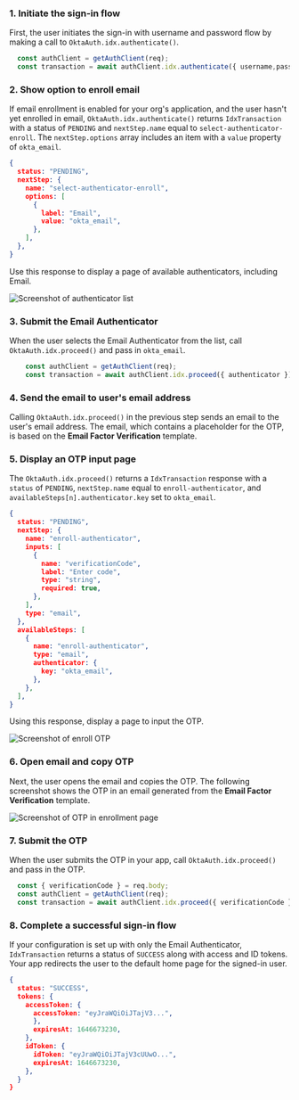 ### 1. Initiate the sign-in flow

First, the user initiates the sign-in with username and password flow by making a call to `OktaAuth.idx.authenticate()`.

```javascript
  const authClient = getAuthClient(req);
  const transaction = await authClient.idx.authenticate({ username,password});
```

### 2. Show option to enroll email

If email enrollment is enabled for your org's application, and the user hasn't yet enrolled in email, `OktaAuth.idx.authenticate()` returns `IdxTransaction` with a status of `PENDING` and `nextStep.name` equal to `select-authenticator-enroll`. The `nextStep.options` array includes an item with a `value` property of `okta_email`.

```json
{
  status: "PENDING",
  nextStep: {
    name: "select-authenticator-enroll",
    options: [
      {
        label: "Email",
        value: "okta_email",
      },
    ],
  },
}
```

Use this response to display a page of available authenticators, including Email.

<div class="common-image-format bordered-image">

![Screenshot of authenticator list](/img/authenticators/authenticators-email-enroll-auth-list.png)

</div>


### 3. Submit the Email Authenticator

When the user selects the Email Authenticator from the list, call `OktaAuth.idx.proceed()` and pass in `okta_email`.

```javascript
    const authClient = getAuthClient(req);
    const transaction = await authClient.idx.proceed({ authenticator });
```

### 4. Send the email to user's email address

Calling `OktaAuth.idx.proceed()` in the previous step sends an email to the user's email address. The email, which contains a placeholder for the OTP, is based on the **Email Factor Verification** template.

### 5. Display an OTP input page

The `OktaAuth.idx.proceed()` returns a `IdxTransaction` response with a `status` of `PENDING`, `nextStep.name` equal to `enroll-authenticator`, and `availableSteps[n].authenticator.key` set to `okta_email`.

```json
{
  status: "PENDING",
  nextStep: {
    name: "enroll-authenticator",
    inputs: [
      {
        name: "verificationCode",
        label: "Enter code",
        type: "string",
        required: true,
      },
    ],
    type: "email",
  },
  availableSteps: [
    {
      name: "enroll-authenticator",
      type: "email",
      authenticator: {
        key: "okta_email",
      },
    },
  ],
}
```

Using this response, display a page to input the OTP.

<div class="common-image-format bordered-image">

![Screenshot of enroll OTP](/img/authenticators/authenticators-email-enroll-enter-code.png)

</div>

### 6. Open email and copy OTP

Next, the user opens the email and copies the OTP. The following screenshot shows the OTP in an email generated from the **Email Factor Verification** template.

<div class="common-image-format">

![Screenshot of OTP in enrollment page](/img/authenticators/authenticators-email-enroll-otp.png)

</div>

### 7. Submit the OTP

When the user submits the OTP in your app, call `OktaAuth.idx.proceed()` and pass in the OTP.

```javascript
  const { verificationCode } = req.body;
  const authClient = getAuthClient(req);
  const transaction = await authClient.idx.proceed({ verificationCode });
```

### 8. Complete a successful sign-in flow

If your configuration is set up with only the Email Authenticator, `IdxTransaction` returns a status of `SUCCESS` along with access and ID tokens. Your app redirects the user to the default home page for the signed-in user.


```json
{
  status: "SUCCESS",
  tokens: {
    accessToken: {
      accessToken: "eyJraWQiOiJTajV3...",
      },
      expiresAt: 1646673230,
    },
    idToken: {
      idToken: "eyJraWQiOiJTajV3cUUwO...",
      expiresAt: 1646673230,
    },
  }
}
```
